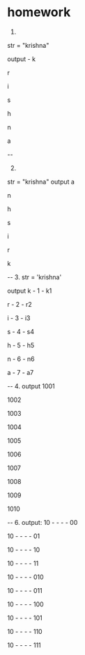 # homework

1.
str = "krishna"

output - 
k

r

i

s

h

n

a

--

2. 
str = "krishna"
output
a

n

h

s

i

r

k


--
3.
str = 'krishna'

output
k - 1 - k1

r - 2 - r2

i - 3 - i3

s - 4 - s4

h - 5 - h5

n - 6 - n6

a - 7 - a7

--
4. 
output
1001
   
1002

1003

1004

1005

1006

1007

1008

1009

1010

--
6. 
output:
10 - - - - 00
   
10 - - - - 01

10 - - - - 10

10 - - - - 11

10 - - - - 010

10 - - - - 011

10 - - - - 100

10 - - - - 101

10 - - - - 110

10 - - - - 111


